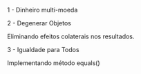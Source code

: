 1 - Dinheiro multi-moeda

2 - Degenerar Objetos

Eliminando efeitos colaterais nos resultados.

3 - Igualdade para Todos

Implementando método equals()


